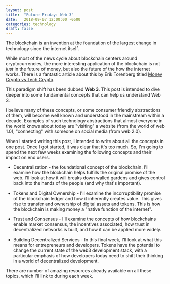 ```yaml
---
layout: post
title:  "Future Friday: Web 3"
date:   2018-09-07 12:00:00 -0500
categories: technology
draft: false
---
```


The blockchain is an invention at the foundation of the largest change in technology since the internet itself.

While most of the news cycle about blockchain centers around cryptocurrencies, the more interesting application of the blockchain is not _just_ in the future of money, but also the future of the how the internet works. There is a fantastic article about this by Erik Torenberg titled [Money Crypto vs Tech Crypto](https://www.atrium.co/blog/money-tech-crypto/). 

This paradigm shift has been dubbed **Web 3**. This post is intended to dive deeper into some fundamental concepts that can help us understand Web 3.

I believe many of these concepts, or some consumer friendly abstractions of them, will become well known and understood in the mainstream within a decade. Examples of such technology abstractions that almost everyone in the world knows about today are "visiting" a website (from the world of web 1.0), "connecting" with someone on social media (from web 2.0).

When I started writing this post, I intended to write about all the concepts in one post. Once I got started, it was clear that it's too much. So, I'm going to spend the next few weeks examining the following concepts and their impact on end users. 

* Decentralization - the foundational concept of the blockchain. I'll examine how the blockchain helps  fulfills the original promise of the web. I'll look at how it will breaks down walled gardens and gives control back into the hands of the people (and why that's important).

* Tokens and Digital Ownership - I'll examine the incorruptibility promise of the blockchain ledger and how it inherently creates value. This gives rise to transfer and ownership of digital assets and tokens. This is how the blockchain is making money a "native function of the internet".

* Trust and Consensus - I'll examine the concepts of how blockchains enable market consensus, the incentives associated, how trust in decentralized networks is built, and how it can be applied more widely.

* Building Decentralized Services - In this final week, I'll look at what this means for entrepreneurs and developers. Tokens have the potential to change  the current state of the web3 development stack, with a particular emphasis of how developers today need to shift their thinking in a world of decentralized development.

There are number of amazing resources already available on all these topics, which I'll link to during each week. 